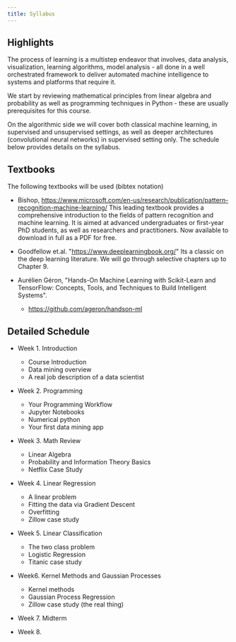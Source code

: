 ```yaml
---
title: Syllabus
---
```


## Highlights

The process of learning is a multistep endeavor that involves, data analysis, visualization, learning algorithms, model analysis  - all done in a well orchestrated framework to deliver automated machine intelligence to systems and platforms that require it. 

We start by reviewing mathematical principles from linear algebra and probability as well as programming techniques in Python - these are usually prerequisites for this course.  

On the algorithmic side we will cover both classical machine learning, in supervised and unsupervised settings, as well as deeper architectures (convolutional neural networks) in supervised setting only. The schedule below provides details on the syllabus.

## Textbooks
The following textbooks will be used (bibtex notation)

* Bishop, https://www.microsoft.com/en-us/research/publication/pattern-recognition-machine-learning/
This leading textbook provides a comprehensive introduction to the fields of pattern recognition and machine learning. It is aimed at advanced undergraduates or first-year PhD students, as well as researchers and practitioners. Now available to download in full as a PDF for free.

* Goodfellow et.al. "https://www.deeplearningbook.org/" Its a classic on the deep learning literature. We will go through selective chapters up to Chapter 9. 

* Aurélien Géron, "Hands-On Machine Learning with Scikit-Learn and TensorFlow: Concepts, Tools, and Techniques to Build Intelligent Systems".
   - https://github.com/ageron/handson-ml

## Detailed Schedule

-  Week 1. Introduction
   -  Course Introduction
   -  Data mining overview
   -  A real job description of a data scientist

-  Week 2. Programming
   -  Your Programming Workflow
   -  Jupyter Notebooks
   -  Numerical python
   -  Your first data mining app

- Week 3. Math Review
  - Linear Algebra
  -  Probability and Information Theory Basics
  -  Netflix Case Study
 
-  Week 4. Linear Regression
   -  A linear problem
   -  Fitting the data via Gradient Descent
   -  Overfitting
   -  Zillow case study

-  Week 5. Linear Classification
   -  The two class problem
   -  Logistic Regression
   -  Titanic case study

-  Week6. Kernel Methods and Gaussian Processes
   -  Kernel methods
   -  Gaussian Process Regression
   -  Zillow case study (the real thing)

-  Week 7. Midterm

- Week 8. 